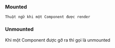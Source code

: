 ### Mounted 
    Thuật ngữ khi một Component được render 
### Unmounted
 Khi một Component được gỡ ra thì gọi là unmounted